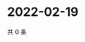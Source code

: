 # 2022-02-19

共 0 条

<!-- BEGIN WEIBO -->
<!-- 最后更新时间 Sat Feb 19 2022 16:16:48 GMT+0800 (China Standard Time) -->

<!-- END WEIBO -->
